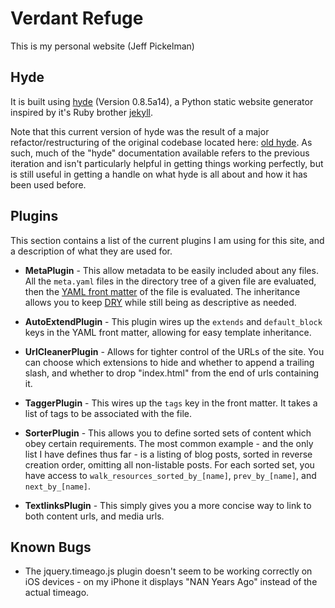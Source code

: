 # Verdant Refuge

This is my personal website (Jeff Pickelman)

## Hyde

It is built using [hyde][hyde] (Version 0.8.5a14), a Python static
website generator inspired by it's Ruby brother [jekyll][jekyll].

[hyde]: https://github.com/hyde/hyde "Hyde static website generator"
[jekyll]: http://jekyllrb.com/ "Jekyll: blog-aware, static site generator in Ruby"

Note that this current version of hyde was the result of a major
refactor/restructuring of the original codebase located here: [old
hyde][hyde-old].  As such, much of the "hyde" documentation available
refers to the previous iteration and isn't particularly helpful in
getting things working perfectly, but is still useful in getting a
handle on what hyde is all about and how it has been used before.

[hyde-old]: https://github.com/lakshmivyas/hyde "Static website generator inspired by Jekyll (Deprecated)"

## Plugins

This section contains a list of the current plugins I am using for this
site, and a description of what they are used for.

-   **MetaPlugin** - This allow metadata to be easily included about
    any files.  All the `meta.yaml` files in the directory tree of a
    given file are evaluated, then the [YAML front matter][yaml] of the
    file is evaluated.  The inheritance allows you to keep [DRY][dry]
    while still being as descriptive as needed.

[yaml]: https://github.com/mojombo/jekyll/wiki/yaml-front-matter "Describes YAML front matter - ignore the Jekyll-specific bits!"
[dry]: http://en.wikipedia.org/wiki/Don't_repeat_yourself "Wikipedia: Don't Repeat Yourself (DRY)"

-   **AutoExtendPlugin** - This plugin wires up the `extends` and
    `default_block` keys in the YAML front matter, allowing for easy
    template inheritance.

-   **UrlCleanerPlugin** - Allows for tighter control of the URLs of
    the site.  You can choose which extensions to hide and whether to
    append a trailing slash, and whether to drop "index.html" from the
    end of urls containing it.

-   **TaggerPlugin** - This wires up the `tags` key in the front
    matter.  It takes a list of tags to be associated with the file.

-   **SorterPlugin** - This allows you to define sorted sets of content
    which obey certain requirements.  The most common example - and the
    only list I have defines thus far - is a listing of blog posts,
    sorted in reverse creation order, omitting all non-listable posts.
    For each sorted set, you have access to
    `walk_resources_sorted_by_[name]`, `prev_by_[name]`, and
    `next_by_[name]`.

-   **TextlinksPlugin** - This simply gives you a more concise way to
    link to both content urls, and media urls.

## Known Bugs

-   The jquery.timeago.js plugin doesn't seem to be working correctly on
    iOS devices - on my iPhone it displays "NAN Years Ago" instead of
    the actual timeago.

